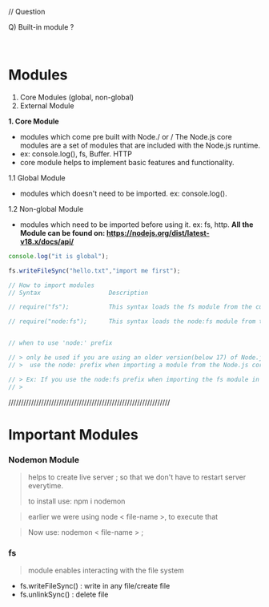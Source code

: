 // Question

Q) Built-in module ?

<br/>

# Modules

1. Core Modules (global, non-global)
2. External Module

**1. Core Module**
- modules which come pre built with Node./ or / The Node.js core modules are a set of modules that are included with the Node.js runtime.
- ex: console.log(), fs, Buffer. HTTP
- core module helps to implement basic features and functionality.

1.1 Global Module
- modules which doesn't need to be imported. ex: console.log().

1.2 Non-global Module
- modules which need to be imported before using it. ex: fs, http. 
**All the Module can be found on: https://nodejs.org/dist/latest-v18.x/docs/api/**

```javascript
console.log("it is global");

fs.writeFileSync("hello.txt","import me first");
```


```javascript
// How to import modules
// Syntax	                Description

// require("fs");	        This syntax loads the fs module from the current file system. This is the preferred syntax for Node.js 17 or later.

// require("node:fs");	    This syntax loads the node:fs module from the Node.js core modules. This syntax should only be used if you are using an older version of Node.js.


// when to use 'node:' prefix

// > only be used if you are using an older version(below 17) of Node.js that does not have features like fs.promises interface, etc. 
// >  use the node: prefix when importing a module from the Node.js core modules.

// > Ex: If you use the node:fs prefix when importing the fs module in an older version of Node.js, you will be able to use the fs.promises interface. The fs.promises interface is a newer interface that uses promises instead of callbacks.
// > 

```



////////////////////////////////////////////////////////////////

# Important Modules

### Nodemon Module
> helps to create live server ; so that we don't have to restart server everytime.
>
> to install use: npm i nodemon 

> earlier we were using node < file-name >, to execute that   

> Now use: nodemon < file-name > ; 
 
 ### fs
 > module enables interacting with the file system

- fs.writeFileSync() : write in any file/create file
- fs.unlinkSync() : delete file